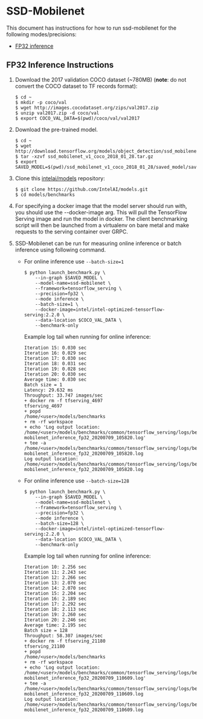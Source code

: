 # SSD-Mobilenet

This document has instructions for how to run ssd-mobilenet for the
following modes/precisions:
* [FP32 inference](#fp32-inference-instructions)

## FP32 Inference Instructions
1. Download the 2017 validation COCO dataset (~780MB) (**note**: do not convert the COCO dataset to TF records format):
   
   ```
   $ cd ~
   $ mkdir -p coco/val
   $ wget http://images.cocodataset.org/zips/val2017.zip
   $ unzip val2017.zip -d coco/val
   $ export COCO_VAL_DATA=$(pwd)/coco/val/val2017
   ```
2. Download the pre-trained model.
    ```
    $ cd ~
    $ wget http://download.tensorflow.org/models/object_detection/ssd_mobilenet_v1_coco_2018_01_28.tar.gz
    $ tar -xzvf ssd_mobilenet_v1_coco_2018_01_28.tar.gz
    $ export SAVED_MODEL=$(pwd)/ssd_mobilenet_v1_coco_2018_01_28/saved_model/saved_model.pb
    ```
3. Clone this [intelai/models](https://github.com/IntelAI/models)
repository:
    ```
    $ git clone https://github.com/IntelAI/models.git
    $ cd models/benchmarks
    ```
4. For specifying a docker image that the model server should run with, you should use the --docker-image arg. This will pull the TensorFlow Serving image and run the model in docker. The client benchmarking script will then be launched from a virtualenv on bare metal and make requests to the serving container over GRPC.

5. SSD-Mobilenet can be run for measuring online inference or batch inference using following command.
    * For online inference use `--batch-size=1` 
        ```
        $ python launch_benchmark.py \
            --in-graph $SAVED_MODEL \
            --model-name=ssd-mobilenet \
            --framework=tensorflow_serving \
            --precision=fp32 \
            --mode inference \
            --batch-size=1 \
            --docker-image=intel/intel-optimized-tensorflow-serving:2.2.0 \
            --data-location $COCO_VAL_DATA \
            --benchmark-only
        ```
        Example log tail when running for online inference:
        ```
        Iteration 15: 0.030 sec
        Iteration 16: 0.029 sec
        Iteration 17: 0.030 sec
        Iteration 18: 0.031 sec
        Iteration 19: 0.028 sec
        Iteration 20: 0.030 sec
        Average time: 0.030 sec
        Batch size = 1
        Latency: 29.632 ms
        Throughput: 33.747 images/sec
        + docker rm -f tfserving_4697
        tfserving_4697
        + popd
        /home/<user>/models/benchmarks
        + rm -rf workspace
        + echo 'Log output location: /home/<user>/models/benchmarks/common/tensorflow_serving/logs/benchmark_ssd-mobilenet_inference_fp32_20200709_105820.log'
        + tee -a /home/<user>/models/benchmarks/common/tensorflow_serving/logs/benchmark_ssd-mobilenet_inference_fp32_20200709_105820.log
        Log output location: /home/<user>/models/benchmarks/common/tensorflow_serving/logs/benchmark_ssd-mobilenet_inference_fp32_20200709_105820.log
        ```

    * For online inference use `--batch-size=128`
        ```
        $ python launch_benchmark.py \
            --in-graph $SAVED_MODEL \
            --model-name=ssd-mobilenet \
            --framework=tensorflow_serving \
            --precision=fp32 \
            --mode inference \
            --batch-size=128 \
            --docker-image=intel/intel-optimized-tensorflow-serving:2.2.0 \
            --data-location $COCO_VAL_DATA \
            --benchmark-only
        ```
        Example log tail when running for online inference:
        ```
        Iteration 10: 2.256 sec
        Iteration 11: 2.243 sec
        Iteration 12: 2.266 sec
        Iteration 13: 2.070 sec
        Iteration 14: 2.070 sec
        Iteration 15: 2.204 sec
        Iteration 16: 2.189 sec
        Iteration 17: 2.292 sec
        Iteration 18: 2.113 sec
        Iteration 19: 2.260 sec
        Iteration 20: 2.246 sec
        Average time: 2.195 sec
        Batch size = 128
        Throughput: 58.307 images/sec
        + docker rm -f tfserving_21180
        tfserving_21180
        + popd
        /home/<user>/models/benchmarks
        + rm -rf workspace
        + echo 'Log output location: /home/<user>/models/benchmarks/common/tensorflow_serving/logs/benchmark_ssd-mobilenet_inference_fp32_20200709_110609.log'
        + tee -a /home/<user>/models/benchmarks/common/tensorflow_serving/logs/benchmark_ssd-mobilenet_inference_fp32_20200709_110609.log
        Log output location: /home/<user>/models/benchmarks/common/tensorflow_serving/logs/benchmark_ssd-mobilenet_inference_fp32_20200709_110609.log
        ```